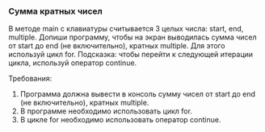 
### Сумма кратных чисел

В методе main с клавиатуры считывается 3 целых числа: start, end, multiple.
Допиши программу, чтобы на экран выводилась сумма чисел от start до end (не включительно), кратных multiple.
Для этого используй цикл for.
Подсказка: чтобы перейти к следующей итерации цикла, используй оператор continue.


Требования:
1.	Программа должна вывести в консоль сумму чисел от start до end (не включительно), кратных multiple.
2.	В программе необходимо использовать цикл for.
3.	В цикле for необходимо использовать оператор continue.


